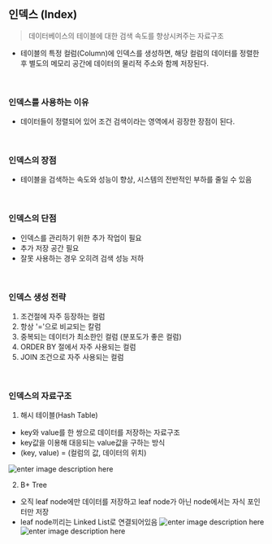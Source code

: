 ## 인덱스 (Index)

> 데이터베이스의 테이블에 대한 검색 속도를 향상시켜주는 자료구조

- 테이블의 특정 컬럼(Column)에 인덱스를 생성하면, 해당 컬럼의 데이터를 정렬한 후 별도의 메모리 공간에 데이터의 물리적 주소와 함께 저장된다.

<br/>

### 인덱스를 사용하는 이유

- 데이터들이 정렬되어 있어 조건 검색이라는 영역에서 굉장한 장점이 된다.

<br/>

### 인덱스의 장점

- 테이블을 검색하는 속도와 성능이 향상, 시스템의 전반적인 부하를 줄일 수 있음

<br/>

### 인덱스의 단점

- 인덱스를 관리하기 위한 추가 작업이 필요
- 추가 저장 공간 필요
- 잘못 사용하는 경우 오히려 검색 성능 저하

<br/>

### 인덱스 생성 전략

1. 조건절에 자주 등장하는 컬럼
2. 항상 '='으로 비교되는 칼럼
3. 중복되는 데이터가 최소한인 컬럼 (분포도가 좋은 컬럼)
4. ORDER BY 절에서 자주 사용되는 컬럼
5. JOIN 조건으로 자주 사용되는 컬럼

<br/>

### 인덱스의 자료구조

1. 해시 테이블(Hash Table)

- key와 value를 한 쌍으로 데이터를 저장하는 자료구조
- key값을 이용해 대응되는 value값을 구하는 방식
- (key, value) = (컬럼의 값, 데이터의 위치)

![enter image description here](https://miro.medium.com/v2/resize:fit:1100/format:webp/1*l9eCykFTYwvLZgy62id5Ag.png)

2. B+ Tree

- 오직 leaf node에만 데이터를 저장하고 leaf node가 아닌 node에서는 자식 포인터만 저장
- leaf node끼리는 Linked List로 연결되어있음
  ![enter image description here](https://velog.velcdn.com/images/emplam27/post/64290106-d927-4a82-9e08-8e52783c7dd3/DB%20%EC%9D%B8%EB%8D%B1%EC%8A%A4.jpg)
  ![enter image description here](https://velog.velcdn.com/images/emplam27/post/bcbce100-d475-4cda-aebe-946d1813949c/B%ED%94%8C%EB%9F%AC%EC%8A%A4%20%ED%8A%B8%EB%A6%AC%20%EA%B8%B0%EB%B3%B8%20%ED%98%95%ED%83%9C.jpg)
